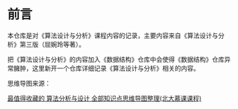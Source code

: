# 前言

本仓库是对《算法设计与分析》课程内容的记录，主要内容来自《算法设计与分析》第三版（屈婉玲等著）。

把《算法设计与分析》的内容加入《数据结构》仓库中会使得《数据结构》仓库异常臃肿，这里新开一个仓库详细记录《算法设计与分析》相关的内容。



思维导图来源：

[最值得收藏的 算法分析与设计 全部知识点思维导图整理(北大慕课课程)](https://blog.csdn.net/weixin_43959833/article/details/115266247)



























